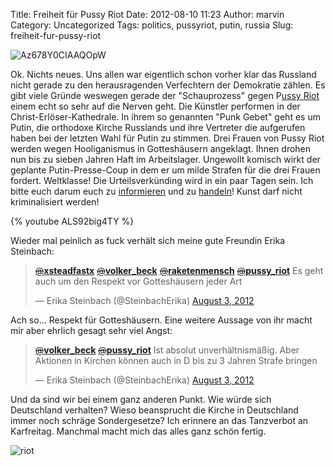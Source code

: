 Title: Freiheit für Pussy Riot
Date: 2012-08-10 11:23
Author: marvin
Category: Uncategorized
Tags: politics, pussyriot, putin, russia
Slug: freiheit-fur-pussy-riot

![Az678Y0CIAAQOpW]({filename}/images/Az678Y0CIAAQOpW.jpg)

Ok. Nichts neues. Uns allen war eigentlich schon vorher klar das
Russland nicht gerade zu den herausragenden Verfechtern der Demokratie
zählen. Es gibt viele Gründe weswegen gerade der "Schauprozess" gegen
P[ussy Riot](http://de.wikipedia.org/wiki/Pussy_Riot) einem echt so sehr
auf die Nerven geht. Die Künstler performen in der
Christ-Erlöser-Kathedrale. In ihrem so genannten "Punk Gebet" geht es um
Putin, die orthodoxe Kirche Russlands und ihre Vertreter die aufgerufen
haben bei der letzten Wahl für Putin zu stimmen. Drei Frauen von Pussy
Riot werden wegen Hooliganismus in Gotteshäusern angeklagt. Ihnen drohen
nun bis zu sieben Jahren Haft im Arbeitslager. Ungewollt komisch wirkt
der geplante Putin-Presse-Coup in dem er um milde Strafen für die drei
Frauen fordert. Weltklasse! Die Urteilsverkünding wird in ein paar Tagen
sein. Ich bitte euch darum euch zu
[informieren](http://www.amnesty.de/urgent-action/ua-122-2012-3/prozessbeginn)
und zu
[handeln](http://takeaction.amnestyusa.org/siteapps/advocacy/ActionItem.aspx?c=6oJCLQPAJiJUG&b=6645049&aid=517749)!
Kunst darf nicht kriminalisiert werden!

{% youtube ALS92big4TY %}

Wieder mal peinlich as fuck verhält sich meine gute Freundin Erika
Steinbach:

> [~~@~~**xsteadfastx**](https://twitter.com/xsteadfastx)
> [~~@~~**volker\_beck**](https://twitter.com/volker_beck)
> [~~@~~**raketenmensch**](https://twitter.com/raketenmensch)
> [~~@~~**pussy\_riot**](https://twitter.com/pussy_riot) Es geht auch um
> den Respekt vor Gotteshäusern jeder Art
>
> — Erika Steinbach (@SteinbachErika) [August 3,
> 2012](https://twitter.com/SteinbachErika/status/231351482258169857)

<p>
<script src="//platform.twitter.com/widgets.js" charset="utf-8"></script>
</p>
Ach so... Respekt für Gotteshäusern. Eine weitere Aussage von ihr macht
mir aber ehrlich gesagt sehr viel Angst:

> [~~@~~**volker\_beck**](https://twitter.com/volker_beck)
> [~~@~~**pussy\_riot**](https://twitter.com/pussy_riot) Ist absolut
> unverhältnismäßig. Aber Aktionen in Kirchen können auch in D bis zu 3
> Jahren Strafe bringen
>
> — Erika Steinbach (@SteinbachErika) [August 3,
> 2012](https://twitter.com/SteinbachErika/status/231344047011270657)

<p>
<script src="//platform.twitter.com/widgets.js" charset="utf-8"></script>
</p>
Und da sind wir bei einem ganz anderen Punkt. Wie würde sich Deutschland
verhalten? Wieso beansprucht die Kirche in Deutschland immer noch
schräge Sondergesetze? Ich erinnere an das Tanzverbot an Karfreitag.
Manchmal macht mich das alles ganz schön fertig.

![riot]({filename}/images/riot.jpg)

